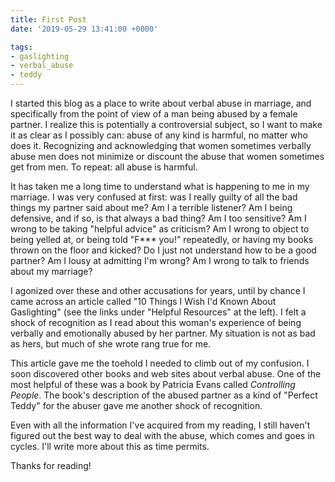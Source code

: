 ```yaml
---
title: First Post
date: '2019-05-29 13:41:00 +0000'

tags:
- gaslighting
- verbal_abuse
- teddy
---
```


I started this blog as a place to write about verbal abuse in
marriage, and specifically from the point of view of a man
being abused by a female partner.  I realize this is potentially
a controversial subject, so I want to make it as clear as I possibly
can: abuse of any kind is harmful, no matter who does it.  Recognizing
and acknowledging that women sometimes verbally abuse men does not
minimize or discount the abuse that women sometimes get from men.
To repeat: all abuse is harmful.

<!--more-->

It has taken me a long time to understand what is happening to me
in my marriage.  I was very confused at first: was I really guilty
of all the bad things my partner said about me?  Am I a terrible
listener?  Am I being defensive, and if so, is that always a bad thing?
Am I too sensitive?  Am I wrong to be taking "helpful advice" as criticism?
Am I wrong to object to being yelled at, or being told "F*** you!" repeatedly,
or having my books thrown on the floor and kicked?
Do I just not understand how to be a good partner?  Am I lousy at admitting I'm wrong?
Am I wrong to talk to friends about my marriage?

I agonized over these and other accusations for years, until by chance
I came across an article called "10 Things I Wish I'd Known About Gaslighting"
(see the links under "Helpful Resources" at the left).  I felt a shock of recognition
as I read about this woman's experience of being verbally and emotionally
abused by her partner.  My situation is not as bad as hers, but much
of she wrote rang true for me.

This article gave me the toehold I needed to climb out of my confusion.
I soon discovered other books and web sites about verbal abuse.
One of the most helpful of these was a book by Patricia Evans
called <cite>Controlling People</cite>.  The book's description
of the abused partner as a kind of "Perfect Teddy" for the abuser
gave me another shock of recognition.

Even with all the information I've acquired from my reading, I still
haven't figured out the best way to deal with the abuse, which comes
and goes in cycles.  I'll write more about this as time permits.

Thanks for reading!
